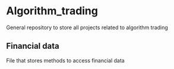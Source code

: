 # Algorithm_trading

General repository to store all projects related to algorithm trading

## Financial data

File that stores methods to access financial data
